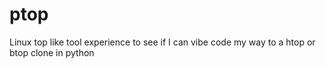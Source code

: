 # ptop
Linux top like tool experience to see if I can vibe code my way to a htop or btop clone in python
